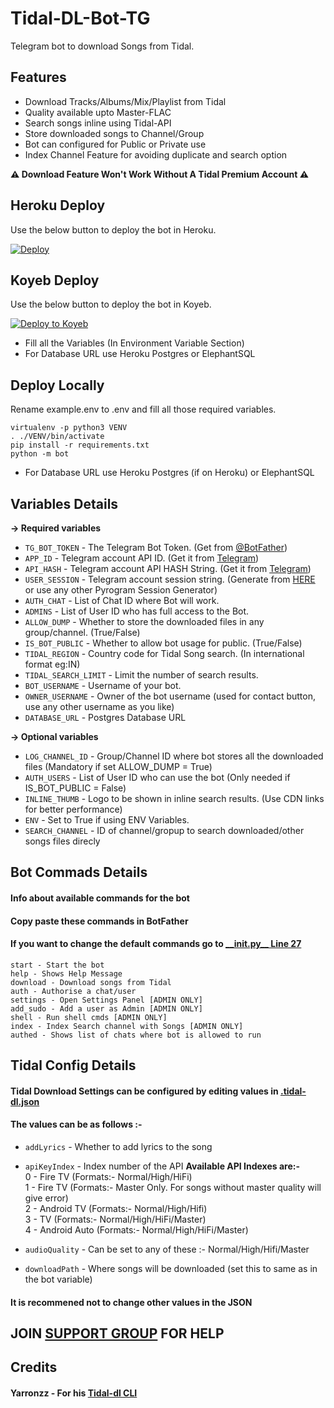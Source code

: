 # Tidal-DL-Bot-TG
Telegram bot to download Songs from Tidal.

## Features

- Download Tracks/Albums/Mix/Playlist from Tidal
- Quality available upto Master-FLAC
- Search songs inline using Tidal-API
- Store downloaded songs to Channel/Group
- Bot can configured for Public or Private use
- Index Channel Feature for avoiding duplicate and search option

**⚠️ Download Feature Won't Work Without A Tidal Premium Account ⚠️**

## Heroku Deploy
Use the below button to deploy the bot in Heroku.

[![Deploy](https://www.herokucdn.com/deploy/button.svg)](https://heroku.com/deploy)

## Koyeb Deploy
Use the below button to deploy the bot in Koyeb.

[![Deploy to Koyeb](https://www.koyeb.com/static/images/deploy/button.svg)](https://app.koyeb.com/deploy?type=git&repository=github.com/vinayak-7-0-3/Tidal-DL-Telegram&branch=main&name=tidal-dl-tg&run_command=python%20-m%20bot&env[TG_BOT_TOKEN]=&env[APP_ID]=&env[API_HASH]=&env[USER_SESSION]=&env[AUTH_CHAT]=&env[ADMINS]=&env[ALLOW_DUMP]=False&env[IS_BOT_PUBLIC]=True&env[TIDAL_REGION]=IN&env[TIDAL_SEARCH_LIMIT]=10&env[BOT_USERNAME]=&env[OWNER_USERNAME]=&env[DATABASE_URL]=&env[ENV]=True)

- Fill all the Variables (In Environment Variable Section)
- For Database URL use Heroku Postgres or ElephantSQL

## Deploy Locally
Rename example.env to .env and fill all those required variables.
```
virtualenv -p python3 VENV
. ./VENV/bin/activate
pip install -r requirements.txt
python -m bot
```
- For Database URL use Heroku Postgres (if on Heroku) or ElephantSQL

## Variables Details
**-> Required variables**

- `TG_BOT_TOKEN` - The Telegram Bot Token. (Get from [@BotFather](https://t.me/BotFather))
- `APP_ID` - Telegram account API ID. (Get it from [Telegram](https://my.telegram.org))
- `API_HASH` - Telegram account API HASH String. (Get it from [Telegram](https://my.telegram.org))
- `USER_SESSION` - Telegram account session string. (Generate from [HERE](https://replit.com/@vm703/Pyro-Session-Gen?lite=1&outputonly=1#main.py) or use any other Pyrogram Session Generator)
- `AUTH_CHAT` - List of Chat ID where Bot will work.
- `ADMINS` - List of User ID who has full access to the Bot.
- `ALLOW_DUMP` - Whether to store the downloaded files in any group/channel. (True/False)
- `IS_BOT_PUBLIC` - Whether to allow bot usage for public. (True/False)
- `TIDAL_REGION` - Country code for Tidal Song search. (In international format eg:IN)
- `TIDAL_SEARCH_LIMIT` - Limit the number of search results.
- `BOT_USERNAME` - Username of your bot.
- `OWNER_USERNAME` - Owner of the bot username (used for contact button, use any other username as you like)
- `DATABASE_URL` - Postgres Database URL

**-> Optional variables**
- `LOG_CHANNEL_ID` - Group/Channel ID where bot stores all the downloaded files (Mandatory if set ALLOW_DUMP = True)
- `AUTH_USERS` - List of User ID who can use the bot (Only needed if IS_BOT_PUBLIC = False)
- `INLINE_THUMB` - Logo to be shown in inline search results. (Use CDN links for better performance)
- `ENV` - Set to True if using ENV Variables.
- `SEARCH_CHANNEL` - ID of channel/gropup to search downloaded/other songs files direcly



## Bot Commads Details
#### Info about available commands for the bot
#### Copy paste these commands in BotFather
#### If you want to change the default commands go to [__init.py\_\_ Line 27](https://github.com/vinayak-7-0-3/Tidal-DL-Telegram/blob/90a176565bdf3002768c5be2840c7b81eb969cfb/bot/__init__.py#L27)

```
start - Start the bot
help - Shows Help Message
download - Download songs from Tidal
auth - Authorise a chat/user
settings - Open Settings Panel [ADMIN ONLY]
add_sudo - Add a user as Admin [ADMIN ONLY]
shell - Run shell cmds [ADMIN ONLY]
index - Index Search channel with Songs [ADMIN ONLY]
authed - Shows list of chats where bot is allowed to run
```

## Tidal Config Details
#### Tidal Download Settings can be configured by editing values in [.tidal-dl.json](https://github.com/vinayak-7-0-3/Tidal-DL-Telegram/blob/main/.tidal-dl.json)
#### The values can be as follows :-
- `addLyrics` - Whether to add lyrics to the song

- `apiKeyIndex` - Index number of the API 
**Available API Indexes are:-**\
0 - Fire TV (Formats:- Normal/High/HiFi)\
1 - Fire TV (Formats:- Master Only. For songs without master quality will give error)\
2 - Android TV (Formats:- Normal/High/Hifi)\
3 - TV (Formats:- Normal/High/HiFi/Master)\
4 - Android Auto (Formats:- Normal/High/HiFi/Master)

- `audioQuality` - Can be set to any of these :- Normal/High/Hifi/Master

- `downloadPath` - Where songs will be downloaded (set this to same as in the bot variable)

#### It is recommened not to change other values in the JSON

## JOIN [SUPPORT GROUP](https://t.me/weebzgroup) FOR HELP

## Credits
#### Yarronzz - For his [Tidal-dl CLI](https://github.com/yaronzz/Tidal-Media-Downloader)
